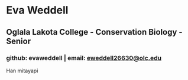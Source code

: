 # Eva Weddell 
## Oglala Lakota College - Conservation Biology - Senior 
### github: evaweddell | email: eweddell26630@olc.edu 
Han mitayapi 
